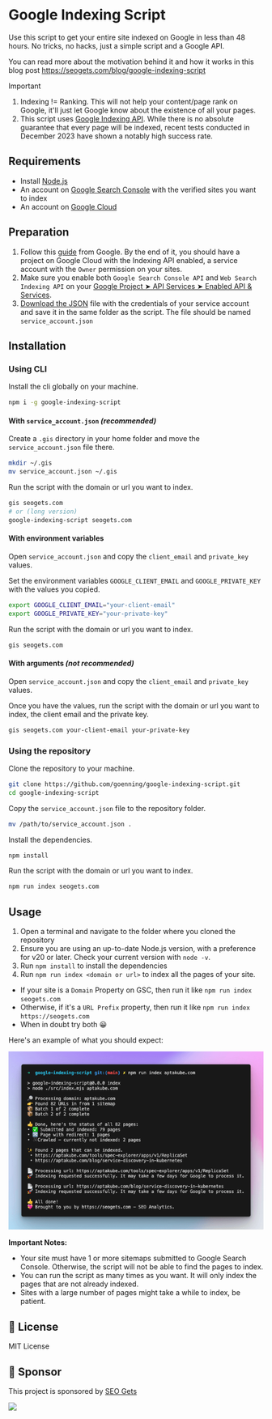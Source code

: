 # Google Indexing Script

Use this script to get your entire site indexed on Google in less than 48 hours. No tricks, no hacks, just a simple script and a Google API.

You can read more about the motivation behind it and how it works in this blog post https://seogets.com/blog/google-indexing-script

> [!IMPORTANT]  
> 1. Indexing != Ranking. This will not help your content/page rank on Google, it'll just let Google know about the existence of all your pages.
> 2. This script uses [Google Indexing API](https://developers.google.com/search/apis/indexing-api/v3/quickstart). While there is no absolute guarantee that every page will be indexed, recent tests conducted in December 2023 have shown a notably high success rate.

## Requirements

- Install [Node.js](https://nodejs.org/en/download)
- An account on [Google Search Console](https://search.google.com/search-console/about) with the verified sites you want to index
- An account on [Google Cloud](https://console.cloud.google.com/)

## Preparation

1. Follow this [guide](https://developers.google.com/search/apis/indexing-api/v3/prereqs) from Google. By the end of it, you should have a project on Google Cloud with the Indexing API enabled, a service account with the `Owner` permission on your sites.
2. Make sure you enable both `Google Search Console API` and `Web Search Indexing API` on your [Google Project ➤ API Services ➤ Enabled API & Services](https://console.cloud.google.com/apis/dashboard).
3. [Download the JSON](https://github.com/goenning/google-indexing-script/issues/2) file with the credentials of your service account and save it in the same folder as the script. The file should be named `service_account.json`


## Installation

### Using CLI

Install the cli globally on your machine.

```bash
npm i -g google-indexing-script
```

#### With `service_account.json` *(recommended)*

Create a `.gis` directory in your home folder and move the `service_account.json` file there.

```bash
mkdir ~/.gis
mv service_account.json ~/.gis
```

Run the script with the domain or url you want to index.

```bash
gis seogets.com
# or (long version)
google-indexing-script seogets.com
```

#### With environment variables

Open `service_account.json` and copy the `client_email` and `private_key` values.

Set the environment variables `GOOGLE_CLIENT_EMAIL` and `GOOGLE_PRIVATE_KEY` with the values you copied.

```bash
export GOOGLE_CLIENT_EMAIL="your-client-email"
export GOOGLE_PRIVATE_KEY="your-private-key"
```

Run the script with the domain or url you want to index.

```bash
gis seogets.com
```

#### With arguments *(not recommended)*

Open `service_account.json` and copy the `client_email` and `private_key` values.

Once you have the values, run the script with the domain or url you want to index, the client email and the private key.

```bash
gis seogets.com your-client-email your-private-key
```

### Using the repository

Clone the repository to your machine.

```bash
git clone https://github.com/goenning/google-indexing-script.git
cd google-indexing-script
```

Copy the `service_account.json` file to the repository folder.

```bash
mv /path/to/service_account.json .
```

Install the dependencies.

```bash
npm install
```

Run the script with the domain or url you want to index.

```bash
npm run index seogets.com
```

## Usage

1. Open a terminal and navigate to the folder where you cloned the repository
2. Ensure you are using an up-to-date Node.js version, with a preference for v20 or later. Check your current version with `node -v`.
3. Run `npm install` to install the dependencies
4. Run `npm run index <domain or url>` to index all the pages of your site.
- If your site is a `Domain` Property on GSC, then run it like `npm run index seogets.com`
- Otherwise, if it's a `URL Prefix` property, then run it like `npm run index https://seogets.com`
- When in doubt try both 😀

Here's an example of what you should expect:

![](./output.png)

**Important Notes:**

- Your site must have 1 or more sitemaps submitted to Google Search Console. Otherwise, the script will not be able to find the pages to index.
- You can run the script as many times as you want. It will only index the pages that are not already indexed.
- Sites with a large number of pages might take a while to index, be patient.

## 📄 License

MIT License

## 💖 Sponsor

This project is sponsored by [SEO Gets](https://seogets.com)

![](https://seogets.com/og.png)
